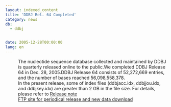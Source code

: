 ```yaml
---
layout: indexed_content
title: 'DDBJ Rel. 64 Completed'
category: news
db:
  - ddbj


date: 2005-12-28T00:00:00
lang: en
---
```


<dd>The nucleotide sequence database collected and maintained by DDBJ is quarterly released online to the public.We completed DDBJ Release 64 in Dec. 28, 2005.DDBJ Release 64 consists of 52,272,669 entries, and the number of bases reached 56,098,558,378.
<dd>In the present release, some of index files (ddbjacc.idx, ddbjjou.idx, and ddbjkey.idx) are greater than 2 GB in the file size. For details, please refer to <a href="ftp://ftp.ddbj.nig.ac.jp/ddbj_database/release_note_archive/ddbj/ddbjrel.64.txt">Release note</a>
<dd><a href="/services/index-e.html ">FTP site for periodical release and new data download</a></dd>
</dd>
</dd>
